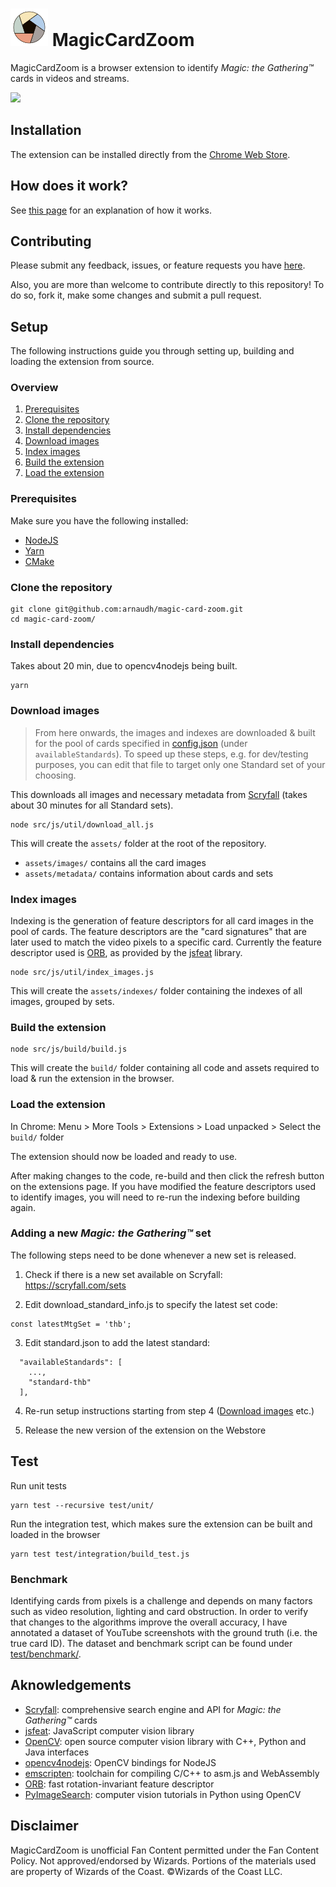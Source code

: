 # ![Logo](src/img/icon30.svg) MagicCardZoom

MagicCardZoom is a browser extension to identify _Magic: the Gathering™_ cards in videos and streams.

![](src/img/capture1.gif)

## Installation

The extension can be installed directly from the [Chrome Web Store](https://chrome.google.com/webstore/detail/magic-card-zoom/cphkchmjhpgjajfogfkolbgageciokda).

<!--- Detailed Description for the Web Store
Chrome extension to identify Magic: The Gathering™ cards in videos and streams. Simply hover your mouse over any card to get a high definition visual.

=== Updates ===
[2020-05-01] Version 3.1
- Add the Modern Masters and Modern Horizons sets to the Modern format
[2020-04-10] Version 3.0
- Expanded the list of cards to include all cards ever printed!
You can now choose formats such as Pioneer, Modern, Vintage or Commander, in addition to the Standard formats. This was made possible by optimizing the detection algorithms and refactoring the extension's internal messaging system. Please keep in mind that a smaller pool of cards gives faster and more accurate results, so pick a smaller pool when possible.
- Added Ikoria: Lair of Behemoths set
[2020-01-14] Version 2.0.3
- Added Theros Beyond Death set
[2019-11-11] Version 2.0.2
- Added Eldritch Moon set
- Fixed memory leak that crashed the extension after a while
- Fixed fullscreen on Twitch
[2019-10-13] Version 2.0
- You can now use MagicCardZoom on any video/stream on the web, including Twitch!

=== How to use ===
1. Install the extension
2. Go to a video/stream showing a game of Magic (e.g. https://youtu.be/cKPaR2uSpPk?t=222)
3. Click on the extension icon in the top right corner of the browser
4. Select the appropriate pool of cards for the game (best guess will be selected by default), then click on "Start MagicCardZoom"
5. Hover your mouse over any card in the video to get a high definition visual of the card (works best when hovering over the card's art)

To stop running the extension, click on the extension icon, then click on "Stop MagicCardZoom". The extension will also stop when closing the tab or navigating to a new page.

=== Limitations ===
Identification of the correct card depends on how recognisable the card's artwork is, therefore strong light reflection or obstructions (e.g. by dice or other cards) will cause some cards to not be identified.
Also keep in mind that the number of cards in the pool has a direct impact on the accuracy of the detection, therefore the extension will work better on smaller formats such as Standard or Pioneer as opposed to larger formats such as Modern, Vintage or Commander.

=== Feedback / contribute ===
Please submit any feedback, questions or issues you have to magiccardzoom@gmail.com, or use the feedback link in the extension popup.
Also, this extension is Open Source and you are welcome to contribute: https://github.com/arnaudh/magic-card-zoom

=== Disclaimer ===
MagicCardZoom is unofficial Fan Content permitted under the Fan Content Policy. Not approved/endorsed by Wizards. Portions of the materials used are property of Wizards of the Coast. ©Wizards of the Coast LLC.

-->

## How does it work?

See [this page](./doc/How_it_works.md) for an explanation of how it works.

## Contributing

Please submit any feedback, issues, or feature requests you have [here](https://docs.google.com/forms/d/e/1FAIpQLSc74wD1PziO3uHVpGuEHrQj9vrd_EMKhSxVJhtaJDyT42ELTQ/viewform?usp=sf_link).

Also, you are more than welcome to contribute directly to this repository!
To do so, fork it, make some changes and submit a pull request.

## Setup

The following instructions guide you through setting up, building and loading the extension from source.

### Overview

1. [Prerequisites](#prerequisites)
2. [Clone the repository](#clone-the-repository)
3. [Install dependencies](#install-dependencies)
4. [Download images](#download-images)
5. [Index images](#index-images)
6. [Build the extension](#build-the-extension)
7. [Load the extension](#load-the-extension)


### Prerequisites

Make sure you have the following installed:
- [NodeJS](https://nodejs.org/)
- [Yarn](https://yarnpkg.com/en/docs/install)
- [CMake](https://cmake.org/download/)

### Clone the repository

```
git clone git@github.com:arnaudh/magic-card-zoom.git
cd magic-card-zoom/
```

### Install dependencies

Takes about 20 min, due to opencv4nodejs being built.

```
yarn
```

### Download images

> From here onwards, the images and indexes are downloaded & built for the pool of cards specified in [config.json](config.json) (under `availableStandards`).
> To speed up these steps, e.g. for dev/testing purposes, you can edit that file to target only one Standard set of your choosing.

This downloads all images and necessary metadata from [Scryfall](http://scryfall.com) (takes about 30 minutes for all Standard sets).

```
node src/js/util/download_all.js
```

This will create the `assets/` folder at the root of the repository.
- `assets/images/` contains all the card images
- `assets/metadata/` contains information about cards and sets


### Index images

Indexing is the generation of feature descriptors for all card images in the pool of cards. The feature descriptors are the "card signatures" that are later used to match the video pixels to a specific card.
Currently the feature descriptor used is [ORB](http://www.willowgarage.com/sites/default/files/orb_final.pdf), as provided by the [jsfeat](https://github.com/inspirit/jsfeat) library.

```
node src/js/util/index_images.js
```

This will create the `assets/indexes/` folder containing the indexes of all images, grouped by sets.

### Build the extension

```
node src/js/build/build.js
```

This will create the `build/` folder containing all code and assets required to load & run the extension in the browser.

### Load the extension

In Chrome: Menu > More Tools > Extensions > Load unpacked > Select the `build/` folder

The extension should now be loaded and ready to use.

After making changes to the code, re-build and then click the refresh button on the extensions page. If you have modified the feature descriptors used to identify images, you will need to re-run the indexing before building again.

### Adding a new _Magic: the Gathering™_ set

The following steps need to be done whenever a new set is released.

1. Check if there is a new set available on Scryfall: https://scryfall.com/sets

2. Edit download_standard_info.js to specify the latest set code:

```
const latestMtgSet = 'thb';
```

3. Edit standard.json to add the latest standard:

```
  "availableStandards": [
    ...,
    "standard-thb"
  ],
```

4. Re-run setup instructions starting from step 4 ([Download images](#download-images) etc.) 

5. Release the new version of the extension on the Webstore

## Test


Run unit tests

```
yarn test --recursive test/unit/
```

Run the integration test, which makes sure the extension can be built and loaded in the browser

```
yarn test test/integration/build_test.js
```

### Benchmark

Identifying cards from pixels is a challenge and depends on many factors such as video resolution, lighting and card obstruction.
In order to verify that changes to the algorithms improve the overall accuracy, I have annotated a dataset of YouTube screenshots with the ground truth (i.e. the true card ID).
The dataset and benchmark script can be found under [test/benchmark/](test/benchmark/).


## Aknowledgements

- [Scryfall](https://scryfall.com/): comprehensive search engine and API for _Magic: the Gathering™_ cards
- [jsfeat](https://github.com/inspirit/jsfeat): JavaScript computer vision library
- [OpenCV](https://github.com/opencv/opencv): open source computer vision library with C++, Python and Java interfaces
- [opencv4nodejs](https://github.com/justadudewhohacks/opencv4nodejs): OpenCV bindings for NodeJS
- [emscripten](https://emscripten.org/): toolchain for compiling C/C++ to asm.js and WebAssembly
- [ORB](http://www.willowgarage.com/sites/default/files/orb_final.pdf): fast rotation-invariant feature descriptor
- [PyImageSearch](http://www.pyimagesearch.com/): computer vision tutorials in Python using OpenCV


## Disclaimer

MagicCardZoom is unofficial Fan Content permitted under the Fan Content Policy. Not approved/endorsed by Wizards. Portions of the materials used are property of Wizards of the Coast. ©Wizards of the Coast LLC. 

